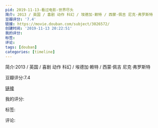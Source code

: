 ```yaml
---
pid: 2019-11-13-看过电影-世界尽头
简介: 2013 / 英国 / 喜剧 动作 科幻 / 埃德加·赖特 / 西蒙·佩吉 尼克·弗罗斯特
豆瓣评分: '7.4'
链接: https://movie.douban.com/subject/3026572/
创建时间: '2019-11-13 20:22:51'
我的评分:
标签:
评论:
tags: [douban]
categories: [timeline]
---
```

简介:2013 / 英国 / 喜剧 动作 科幻 / 埃德加·赖特 / 西蒙·佩吉 尼克·弗罗斯特

豆瓣评分:7.4

[链接](https://movie.douban.com/subject/3026572/)

我的评分:

标签:

评论:

